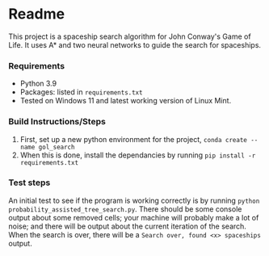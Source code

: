 # Readme

This project is a spaceship search algorithm for John Conway's Game of Life. It uses A* and two neural networks to guide the search for spaceships. 

### Requirements

* Python 3.9
* Packages: listed in `requirements.txt` 
* Tested on Windows 11 and latest working version of Linux Mint.

### Build Instructions/Steps

1. First, set up a new python environment for the project, `conda create --name gol_search`
2. When this is done, install the dependancies by running `pip install -r requirements.txt`

### Test steps

An initial test to see if the program is working correctly is by running `python probability_assisted_tree_search.py`. There should be some console output about some removed cells; your machine will probably make a lot of noise; and there will be output about the current iteration of the search. When the search is over, there will be a `Search over, found <x> spaceships` output.

